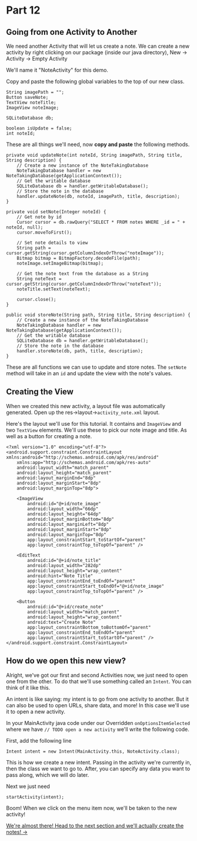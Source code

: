# Part 12
## Going from one Activity to Another

We need another Activity that will let us create a note. We can create a new activity by right clicking on our package (inside our java directory), New -> Activity -> Empty Activity

We'll name it "NoteActivity" for this demo.

Copy and paste the following global variables to the top of our new class.

```
String imagePath = "";
Button saveNote;
TextView noteTitle;
ImageView noteImage;

SQLiteDatabase db;

boolean isUpdate = false;
int noteId;
```

These are all things we'll need, now **copy and paste** the following methods.

```
private void updateNote(int noteId, String imagePath, String title, String description) {
    // Create a new instance of the NoteTakingDatabase
    NoteTakingDatabase handler = new NoteTakingDatabase(getApplicationContext());
    // Get the writable database
    SQLiteDatabase db = handler.getWritableDatabase();
    // Store the note in the database
    handler.updateNote(db, noteId, imagePath, title, description);
}

private void setNote(Integer noteId) {
    // Get note by id
    Cursor cursor = db.rawQuery("SELECT * FROM notes WHERE _id = " + noteId, null);
    cursor.moveToFirst();

    // Set note details to view
    String path = cursor.getString(cursor.getColumnIndexOrThrow("noteImage"));
    Bitmap bitmap = BitmapFactory.decodeFile(path);
    noteImage.setImageBitmap(bitmap);

    // Get the note text from the database as a String
    String noteText = cursor.getString(cursor.getColumnIndexOrThrow("noteText"));
    noteTitle.setText(noteText);

    cursor.close();
}

public void storeNote(String path, String title, String description) {
    // Create a new instance of the NoteTakingDatabase
    NoteTakingDatabase handler = new NoteTakingDatabase(getApplicationContext());
    // Get the writable database
    SQLiteDatabase db = handler.getWritableDatabase();
    // Store the note in the database
    handler.storeNote(db, path, title, description);
}
```

These are all functions we can use to update and store notes. The `setNote` method will take in an `id` and update the view with the note's values.

## Creating the View
When we created this new activity, a layout file was automatically generated. Open up the res->layout->`activity_note.xml` layout.

Here's the layout we'll use for this tutorial. It contains and `ImageView` and two `TextView` elements. We'll use these to pick our note image and title. As well as a button for creating a note.

```
<?xml version="1.0" encoding="utf-8"?>
<android.support.constraint.ConstraintLayout xmlns:android="http://schemas.android.com/apk/res/android"
    xmlns:app="http://schemas.android.com/apk/res-auto"
    android:layout_width="match_parent"
    android:layout_height="match_parent"
    android:layout_marginEnd="8dp"
    android:layout_marginStart="8dp"
    android:layout_marginTop="8dp">

    <ImageView
        android:id="@+id/note_image"
        android:layout_width="66dp"
        android:layout_height="64dp"
        android:layout_marginBottom="8dp"
        android:layout_marginLeft="8dp"
        android:layout_marginStart="8dp"
        android:layout_marginTop="8dp"
        app:layout_constraintStart_toStartOf="parent"
        app:layout_constraintTop_toTopOf="parent" />

    <EditText
        android:id="@+id/note_title"
        android:layout_width="282dp"
        android:layout_height="wrap_content"
        android:hint="Note Title"
        app:layout_constraintEnd_toEndOf="parent"
        app:layout_constraintStart_toEndOf="@+id/note_image"
        app:layout_constraintTop_toTopOf="parent" />

    <Button
        android:id="@+id/create_note"
        android:layout_width="match_parent"
        android:layout_height="wrap_content"
        android:text="Create Note"
        app:layout_constraintBottom_toBottomOf="parent"
        app:layout_constraintEnd_toEndOf="parent"
        app:layout_constraintStart_toStartOf="parent" />
</android.support.constraint.ConstraintLayout>
```

## How do we open this new view?
Alright, we've got our first and second Activities now, we just need to open one from the other. To do that we'll use something called an `Intent`. You can think of it like this.

An intent is like saying: my intent is to go from one activity to another. But it can also be used to open URLs, share data, and more! In this case we'll use it to open a new activity.

In your MainActivity java code under our Overridden `onOptionsItemSelected` where we have `// TODO open a new activity` we'll write the following code.

First, add the following line

```
Intent intent = new Intent(MainActivity.this, NoteActivity.class);
```
This is how we create a new intent. Passing in the activity we're currently in, then the class we want to go to.
After, you can specify any data you want to pass along, which we will do later.

Next we just need 
```
startActivity(intent);
```

Boom! When we click on the menu item now, we'll be taken to the new activity!

[We're almost there! Head to the next section and we'll actually create the notes! ->](part13.html)